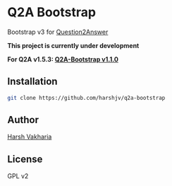 # Q2A Bootstrap

Bootstrap v3 for [Question2Answer](http://www.question2answer.org)

**This project is currently under development**

**For Q2A v1.5.3: [Q2A-Bootstrap v1.1.0](https://github.com/harshjv/q2a-bootstrap/tree/v1.1.0)**


## Installation

```sh
git clone https://github.com/harshjv/q2a-bootstrap
```


## Author

[Harsh Vakharia](http://twitter.com/harshjv)


## License

GPL v2